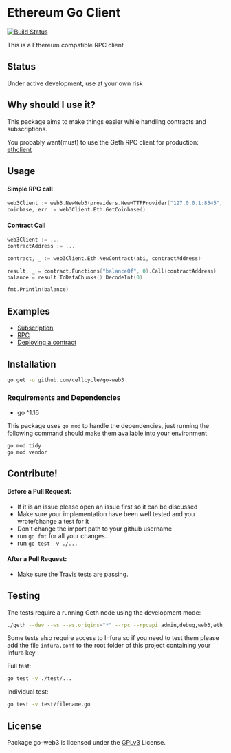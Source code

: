 # Ethereum Go Client

[![Build Status](https://travis-ci.org/cellcycle/go-web3.svg?branch=master)](https://travis-ci.org/cellcycle/go-web3)

This is a Ethereum compatible RPC client

## Status

Under active development, use at your own risk

## Why should I use it?

This package aims to make things easier while handling contracts and subscriptions.

You probably want(must) to use the Geth RPC client for production: [ethclient](https://github.com/ethereum/go-ethereum/tree/master/ethclient)

## Usage

#### Simple RPC call

```go
web3Client := web3.NewWeb3(providers.NewHTTPProvider("127.0.0.1:8545", 10, false))
coinbase, err := web3Client.Eth.GetCoinbase()
```

#### Contract Call

```go
web3Client := ...
contractAddress := ...

contract, _ := web3Client.Eth.NewContract(abi, contractAddress)

result, _ = contract.Functions("balanceOf", 0).Call(contractAddress)
balance = result.ToDataChunks().DecodeInt(0)

fmt.Println(balance)
```

## Examples

- [Subscription](examples/subscription.go)
- [RPC](examples/rpc.go)
- [Deploying a contract](examples/deploy.go)

## Installation

```bash
go get -u github.com/cellcycle/go-web3
```

### Requirements and Dependencies

* go ^1.16

This package uses `go mod` to handle the dependencies, just running the following
command should make them available into your environment

```bash
go mod tidy
go mod vendor
```

## Contribute!

#### Before a Pull Request:
- If it is an issue please open an issue first so it can be discussed
- Make sure your implementation have been well tested and you wrote/change a test for it
- Don't change the import path to your github username
- run `go fmt` for all your changes.
- run `go test -v ./...`

#### After a Pull Request:
- Make sure the Travis tests are passing.

## Testing

The tests require a running Geth node using the development mode:

```bash
./geth --dev --ws --ws.origins="*" --rpc --rpcapi admin,debug,web3,eth,txpool,personal,clique,miner,net --mine --allow-insecure-unlock
```

Some tests also require access to Infura so if you need to test them please add the file `infura.conf` to the root folder of this project containing your Infura key

Full test:

```bash
go test -v ./test/...
```

Individual test:
```bash
go test -v test/filename.go
```

## License

Package go-web3 is licensed under the [GPLv3](https://www.gnu.org/licenses/gpl-3.0.en.html) License.
